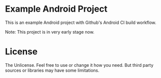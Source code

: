 # Example Android Project

This is an example Android project with Github's Android CI build workflow.

Note: This project is in very early stage now.

# License
The Unlicense. Feel free to use or change it how you need.
But third party sources or libraries may have some limitations.
